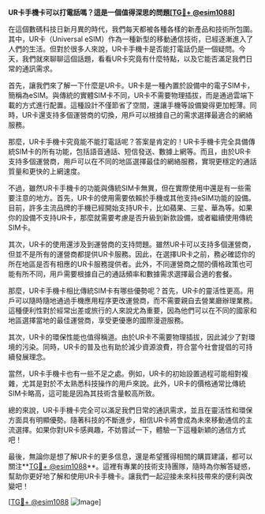 **UR卡手機卡可以打電話嗎？這是一個值得深思的問題[[TG💪+ @esim1088](https://t.me/s/esim1088)]**

在這個數碼科技日新月異的時代，我們每天都被各種各樣的新產品和技術所包圍。其中，UR卡（Universal eSIM）作為一種新型的移動通信技術，已經逐漸進入了人們的生活。但對於很多人來說，UR卡手機卡是否能打電話仍是一個疑問。今天，我們就來聊聊這個話題，看看UR卡究竟有什麼特點，以及它能否滿足我們日常的通訊需求。

首先，讓我們來了解一下什麼是UR卡。UR卡是一種內置於設備中的電子SIM卡，簡稱為eSIM。與傳統的實體SIM卡不同，UR卡不需要物理插拔，而是通過雲端下載的方式進行配置。這種設計不僅節省了空間，還讓手機等設備變得更加輕薄。同時，UR卡還支持多個運營商的切換，用戶可以根據自己的需求選擇最適合的網絡服務。

那麼，UR卡手機卡究竟能不能打電話呢？答案是肯定的！UR卡手機卡完全具備傳統SIM卡的所有功能，包括語音通話、短信發送、數據上網等。而且，由於UR卡支持多個運營商，用戶可以在不同的地區選擇最佳的網絡服務，實現更穩定的通話質量和更快的上網速度。

不過，雖然UR卡手機卡的功能與傳統SIM卡無異，但在實際使用中還是有一些需要注意的地方。首先，UR卡的使用需要依賴於手機或其他支持eSIM功能的設備。目前，許多主流品牌的手機已經開始支持UR卡，比如蘋果、三星、華為等。如果你的設備不支持UR卡，那麼就需要考慮是否升級到新款設備，或者繼續使用傳統SIM卡。

其次，UR卡的使用還涉及到運營商的支持問題。雖然UR卡可以支持多個運營商，但並不是所有的運營商都提供UR卡服務。因此，在選擇UR卡之前，務必確認你的所在地區是否有相應的UR卡服務提供者。此外，不同運營商之間的價格政策也可能有所不同，用戶需要根據自己的通話頻率和數據需求選擇最合適的套餐。

那麼，UR卡手機卡相比傳統SIM卡有哪些優勢呢？首先，UR卡的靈活性更高。用戶可以隨時隨地通過手機應用程序更改運營商，而不需要親自去營業廳辦理業務。這種便利性對於經常出差或旅行的人來說尤為重要，因為他們可以在不同的國家和地區選擇當地的最佳運營商，享受更優惠的國際漫遊服務。

其次，UR卡的環保性能也值得稱道。由於UR卡不需要物理插拔，因此減少了對環境的污染。同時，UR卡的普及也有助於減少資源浪費，符合當今社會提倡的可持續發展理念。

當然，UR卡手機卡也有一些不足之處。例如，UR卡的初始設置過程可能相對複雜，尤其是對於不太熟悉科技操作的用戶來說。此外，UR卡的價格通常比傳統SIM卡略高，這可能是因為其技術含量較高所致。

總的來說，UR卡手機卡完全可以滿足我們日常的通訊需求，並且在靈活性和環保方面具有明顯優勢。隨著科技的不斷進步，相信UR卡將會成為未來移動通信的主流選擇。如果你對UR卡感興趣，不妨嘗試一下，體驗一下這種新穎的通信方式吧！

最後，無論你是想了解UR卡的更多信息，還是希望獲得相關的購買建議，都可以關注**[TG💪+ @esim1088](https://t.me/s/esim1088)**。這裡有專業的技術支持團隊，隨時為你解答疑惑，幫助你更好地了解和使用UR卡手機卡。讓我們一起迎接未來科技帶來的便利與改變吧！

[[TG💪+ @esim1088](https://t.me/s/esim1088) ![Image](https://i.postimg.cc/4NQfJmqS/Snipaste-2025-05-13-00-14-12.png)]